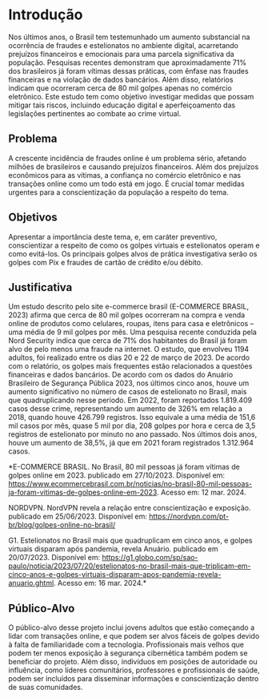 # Introdução

Nos últimos anos, o Brasil tem testemunhado um aumento substancial na ocorrência de fraudes e estelionatos no ambiente digital, acarretando prejuízos financeiros e emocionais para uma parcela significativa da população. Pesquisas recentes demonstram que aproximadamente 71% dos brasileiros já foram vítimas dessas práticas, com ênfase nas fraudes financeiras e na violação de dados bancários. Além disso, relatórios indicam que ocorreram cerca de 80 mil golpes apenas no comércio eletrônico. Este estudo tem como objetivo investigar medidas que possam mitigar tais riscos, incluindo educação digital e aperfeiçoamento das legislações pertinentes ao combate ao crime virtual.

## Problema

A crescente incidência de fraudes online é um problema sério, afetando milhões de brasileiros e causando prejuízos financeiros. Além dos prejuízos econômicos para as vítimas, a confiança no comércio eletrônico e nas transações online como um todo está em jogo. É crucial tomar medidas urgentes para a conscientização da população a respeito do tema. 

## Objetivos

Apresentar a importância deste tema, e, em caráter preventivo, conscientizar a respeito de como os golpes virtuais e estelionatos operam e como evitá-los. Os principais golpes alvos de prática investigativa serão os golpes com Pix e fraudes de cartão de crédito e/ou débito.

## Justificativa

Um estudo descrito pelo site e-commerce brasil (E-COMMERCE BRASIL, 2023) afirma que cerca de 80 mil golpes ocorreram na compra e venda online de produtos como celulares, roupas, itens para casa e eletrônicos – uma média de 9 mil golpes por mês. Uma pesquisa recente conduzida pela Nord Security indica que cerca de 71% dos habitantes do Brasil já foram alvo de pelo menos uma fraude na internet. O estudo, que envolveu 1194 adultos, foi realizado entre os dias 20 e 22 de março de 2023. De acordo com o relatório, os golpes mais frequentes estão relacionados a questões financeiras e dados bancários. De acordo com os dados do Anuário Brasileiro de Segurança Pública 2023, nos últimos cinco anos, houve um aumento significativo no número de casos de estelionato no Brasil, mais que quadruplicando nesse período. Em 2022, foram reportados 1.819.409 casos desse crime, representando um aumento de 326% em relação a 2018, quando houve 426.799 registros. Isso equivale a uma média de 151,6 mil casos por mês, quase 5 mil por dia, 208 golpes por hora e cerca de 3,5 registros de estelionato por minuto no ano passado. Nos últimos dois anos, houve um aumento de 38,5%, já que em 2021 foram registrados 1.312.964 casos.


*E-COMMERCE BRASIL. No Brasil, 80 mil pessoas já foram vítimas de golpes online em 2023. publicado em 27/10/2023. Disponível em: https://www.ecommercebrasil.com.br/noticias/no-brasil-80-mil-pessoas-ja-foram-vitimas-de-golpes-online-em-2023. Acesso em: 12 mar. 2024.

NORDVPN. NordVPN revela a relação entre conscientização e exposição. publicado em 25/06/2023. Disponível em: https://nordvpn.com/pt-br/blog/golpes-online-no-brasil/

G1. Estelionatos no Brasil mais que quadruplicam em cinco anos, e golpes virtuais disparam após pandemia, revela Anuário. publicado em 20/07/2023. Disponível em: https://g1.globo.com/sp/sao-paulo/noticia/2023/07/20/estelionatos-no-brasil-mais-que-triplicam-em-cinco-anos-e-golpes-virtuais-disparam-apos-pandemia-revela-anuario.ghtml. Acesso em: 16 mar. 2024.*

## Público-Alvo

O público-alvo desse projeto inclui jovens adultos que estão começando a lidar com transações online, e que podem ser alvos fáceis de golpes devido à falta de familiaridade com a tecnologia. Profissionais mais velhos que podem ter menos exposição à segurança cibernética também podem se beneficiar do projeto. Além disso, indivíduos em posições de autoridade ou influência, como líderes comunitários, professores e profissionais de saúde, podem ser incluídos para disseminar informações e conscientização dentro de suas comunidades.

